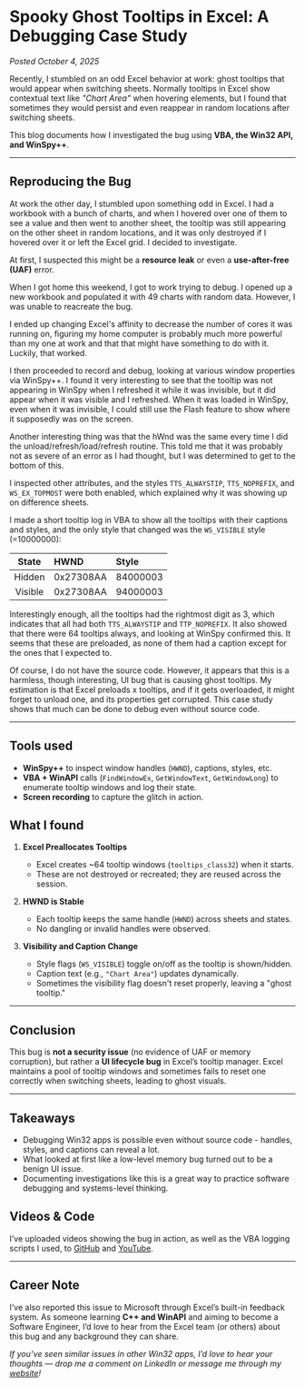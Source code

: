 # Spooky Ghost Tooltips in Excel: A Debugging Case Study

*Posted October 4, 2025*

Recently, I stumbled on an odd Excel behavior at work: ghost tooltips that would appear when switching sheets. Normally tooltips in Excel show contextual text like *"Chart Area"* when hovering elements, but I found that sometimes they would persist and even reappear in random locations after switching sheets.

This blog documents how I investigated the bug using **VBA, the Win32 API, and WinSpy++**.

---

## Reproducing the Bug

At work the other day, I stumbled upon something odd in Excel. I had a workbook with a bunch of charts, and when I hovered over one of them to see a value and then went to another sheet, the tooltip was still appearing on the other sheet in random locations, and it was only destroyed if I hovered over it or left the Excel grid. I decided to investigate.

At first, I suspected this might be a **resource leak** or even a **use-after-free (UAF)** error.

When I got home this weekend, I got to work trying to debug. I opened up a new workbook and populated it with 49 charts with random data. However, I was unable to reacreate the bug.

I ended up changing Excel's affinity to decrease the number of cores it was running on, figuring my home computer is probably much more powerful than my one at work and that that might have something to do with it. Luckily, that worked.

I then proceeded to record and debug, looking at various window properties via WinSpy++. I found it very interesting to see that the tooltip was not appearing in WinSpy when I refreshed it while it was invisible, but it did appear when it was visible and I refreshed. When it was loaded in WinSpy, even when it was invisible, I could still use the Flash feature to show where it supposedly was on the screen.

Another interesting thing was that the hWnd was the same every time I did the unload/refresh/load/refresh routine. This told me that it was probably not as severe of an error as I had thought, but I was determined to get to the bottom of this.

I inspected other attributes, and the styles `TTS_ALWAYSTIP`, `TTS_NOPREFIX`, and `WS_EX_TOPMOST` were both enabled, which explained why it was showing up on difference sheets.

I made a short tooltip log in VBA to show all the tooltips with their captions and styles, and the only style that changed was the `WS_VISIBLE` style (=10000000):

| State   |   HWND  | Style  |
|:-------:|:--------|:-------|
|Hidden   |0x27308AA|84000003|
|Visible  |0x27308AA|94000003|

Interestingly enough, all the tooltips had the rightmost digit as 3, which indicates that all had both `TTS_ALWAYSTIP` and `TTP_NOPREFIX`. It also showed that there were 64 tooltips always, and looking at WinSpy confirmed this. It seems that these are preloaded, as none of them had a caption except for the ones that I expected to.

Of course, I do not have the source code. However, it appears that this is a harmless, though interesting, UI bug that is causing ghost tooltips. My estimation is that Excel preloads x tooltips, and if it gets overloaded, it might forget to unload one, and its properties get corrupted. This case study shows that much can be done to debug even without source code.

---

## Tools used

- **WinSpy++** to inspect window handles (`HWND`), captions, styles, etc.
- **VBA + WinAPI** calls (`FindWindowEx`, `GetWindowText`, `GetWindowLong`) to enumerate tooltip windows and log their state.
- **Screen recording** to capture the glitch in action.

## What I found

1. **Excel Preallocates Tooltips**
    - Excel creates ~64 tooltip windows (`tooltips_class32`) when it starts.
    - These are not destroyed or recreated; they are reused across the session.

2. **HWND is Stable**
    - Each tooltip keeps the same handle (`HWND`) across sheets and states.
    - No dangling or invalid handles were observed.

3. **Visibility and Caption Change**
    - Style flags (`WS_VISIBLE`) toggle on/off as the tooltip is shown/hidden.
    - Caption text (e.g., `"Chart Area"`) updates dynamically.
    - Sometimes the visibility flag doesn't reset properly, leaving a "ghost tooltip."

---

## Conclusion

This bug is **not a security issue** (no evidence of UAF or memory corruption), but rather a **UI lifecycle bug** in Excel’s tooltip manager. Excel maintains a pool of tooltip windows and sometimes fails to reset one correctly when switching sheets, leading to ghost visuals.

---

## Takeaways

- Debugging Win32 apps is possible even without source code - handles, styles, and captions can reveal a lot.
- What looked at first like a low-level memory bug turned out to be a benign UI issue.  
- Documenting investigations like this is a great way to practice software debugging and systems-level thinking.

## Videos & Code

I’ve uploaded videos showing the bug in action, as well as the VBA logging scripts I used, to [GitHub](https://github.com/trumpetkern27/Excel-Bug---Oct.-2025) and [YouTube](https://www.youtube.com/watch?v=S68DbOfUNKg&list=PLpMrpYjdyJXbVQiY_3NwlpS4hv4Ahg6JP).

---

## Career Note

I’ve also reported this issue to Microsoft through Excel’s built-in feedback system. As someone learning **C++ and WinAPI** and aiming to become a Software Engineer, I’d love to hear from the Excel team (or others) about this bug and any background they can share.

*If you’ve seen similar issues in other Win32 apps, I’d love to hear your thoughts — drop me a comment on LinkedIn or message me through my [website](https://the-kern.com)!*